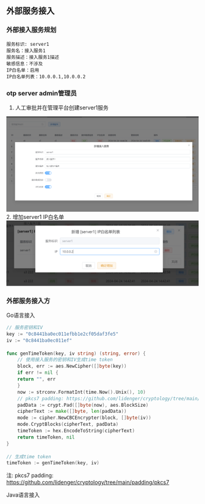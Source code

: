 ## 外部服务接入

### 外部接入服务规划
```text
服务标识: server1
服务名：接入服务1
服务描述：接入服务1描述
敏感信息：不涉及
IP白名单：启用
IP白名单列表：10.0.0.1,10.0.0.2
```

### otp server admin管理员
1. 人工审批并在管理平台创建server1服务
<img src="/doc/res/add_server.png" alt="增加server1服务"/>
2. 增加server1 IP白名单
<img src="/doc/res/add_server_iplist.png" alt="增加server1服务IP白名单"/>

### 外部服务接入方
Go语言接入
```go
// 服务密钥和IV
key := "0c8441ba0ec011efbb1e2cf05daf3fe5"
iv := "0c8441ba0ec011ef"

func genTimeToken(key, iv string) (string, error) {
    // 使用接入服务的密钥和IV生成time token
    block, err := aes.NewCipher([]byte(key))
    if err != nil {
    return "", err
    }
    now := strconv.FormatInt(time.Now().Unix(), 10)
    // pkcs7 padding: https://github.com/lidenger/cryptology/tree/main/padding/pkcs7
    padData := crypt.Pad([]byte(now), aes.BlockSize)
    cipherText := make([]byte, len(padData))
    mode := cipher.NewCBCEncrypter(block, []byte(iv))
    mode.CryptBlocks(cipherText, padData)
    timeToken := hex.EncodeToString(cipherText)
    return timeToken, nil
}

// 生成time token
timeToken := genTimeToken(key, iv)


```
注: pkcs7 padding: https://github.com/lidenger/cryptology/tree/main/padding/pkcs7


Java语言接入
```java

```

